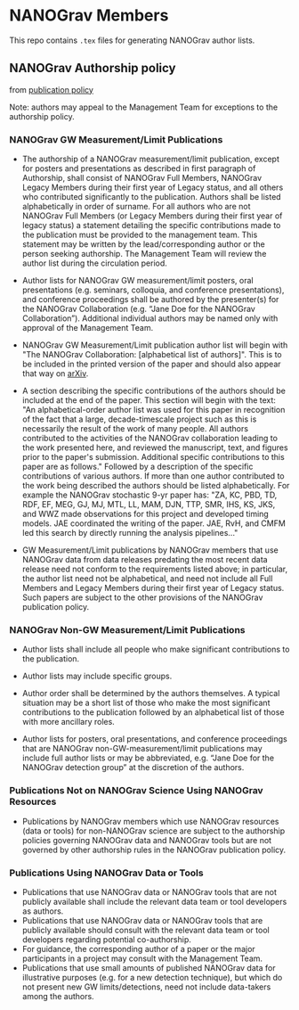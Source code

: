 # NANOGrav Members

This repo contains `.tex` files for generating NANOGrav author lists.


## NANOGrav Authorship policy
from [publication policy](http://nanograv.org/governance/)

Note: authors may appeal to the Management Team for exceptions to the authorship policy.

### NANOGrav GW Measurement/Limit Publications

* The authorship of a NANOGrav measurement/limit publication, except for posters and presentations as described in first paragraph of Authorship, shall consist of NANOGrav Full Members, NANOGrav Legacy Members during their first year of Legacy status, and all others who contributed significantly to the publication.
Authors shall be listed alphabetically in order of surname.
For all authors who are not NANOGrav Full Members (or Legacy Members during their first year of legacy status) a statement detailing the specific contributions made to the publication must be provided to the management team.
This statement may be written by the lead/corresponding author or the person seeking authorship.
The Management Team will review the author list during the circulation period.

* Author lists for NANOGrav GW measurement/limit posters, oral presentations (e.g. seminars, colloquia, and conference presentations), and conference proceedings shall be authored by the presenter(s) for the NANOGrav Collaboration (e.g. “Jane Doe for the NANOGrav Collaboration”).
Additional individual authors may be named only with approval of the Management Team.

* NANOGrav GW Measurement/Limit publication author list will begin with "The NANOGrav Collaboration: [alphabetical list of authors]".
This is to be included in the printed version of the paper and should also appear that way on [arXiv](www.arxiv.org).

* A section describing the specific contributions of the authors should be included at the end of the paper.
This section will begin with the text: "An alphabetical-order author list was used for this paper in recognition of the fact that a large, decade-timescale project such as this is necessarily the result of the work of many people.
All authors contributed to the activities of the NANOGrav collaboration leading to the work presented here, and reviewed the manuscript, text, and figures prior to the paper's submission.
Additional specific contributions to this paper are as follows." Followed by a description of the specific contributions of various authors.
If more than one author contributed to the work being described the authors should be listed alphabetically.
For example the NANOGrav stochastic 9-yr paper has: "ZA, KC, PBD, TD, RDF, EF, MEG, GJ, MJ, MTL, LL, MAM, DJN, TTP, SMR, IHS, KS, JKS, and WWZ made observations for this project and developed timing models.
JAE coordinated the writing of the paper.
JAE, RvH, and CMFM led this search by directly running the analysis pipelines..."

* GW Measurement/Limit publications by NANOGrav members that use NANOGrav data from data releases predating the most recent data release need not conform to the requirements listed above; in particular, the author list need not be alphabetical, and need not include all Full Members and Legacy Members during their first year of Legacy status.
Such papers are subject to the other provisions of the NANOGrav publication policy.

### NANOGrav Non-GW Measurement/Limit Publications

* Author lists shall include all people who make significant contributions to the publication.

* Author lists may include specific groups.

* Author order shall be determined by the authors themselves.
A typical situation may be a short list of those who make the most significant contributions to the publication followed by an alphabetical list of those with more ancillary roles.

* Author lists for posters, oral presentations, and conference proceedings that are NANOGrav non-GW-measurement/limit publications may include full author lists or may be abbreviated, e.g. “Jane Doe for the NANOGrav detection group” at the discretion of the authors.

### Publications Not on NANOGrav Science Using NANOGrav Resources
* Publications by NANOGrav members which use NANOGrav resources (data or tools) for non-NANOGrav science are subject to the authorship policies governing NANOGrav data and NANOGrav tools but are not governed by other authorship rules in the NANOGrav publication policy.

### Publications Using NANOGrav Data or Tools
* Publications that use NANOGrav data or NANOGrav tools that are not publicly available shall include the relevant data team or tool developers as authors.
* Publications that use NANOGrav data or NANOGrav tools that are publicly available should consult with the relevant data team or tool developers regarding potential co-authorship.
* For guidance, the corresponding author of a paper or the major participants in a project may consult with the Management Team.
* Publications that use small amounts of published NANOGrav data for illustrative purposes (e.g. for a new detection technique), but which do not present new GW limits/detections, need not include data-takers among the authors.

